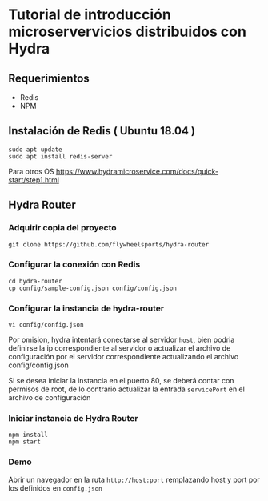 # Tutorial de introducción microservervicios distribuidos con Hydra

## Requerimientos
* Redis
* NPM

## Instalación de Redis ( Ubuntu 18.04 )

```
sudo apt update
sudo apt install redis-server
```

Para otros OS https://www.hydramicroservice.com/docs/quick-start/step1.html

## Hydra Router

### Adquirir copia del proyecto

```
git clone https://github.com/flywheelsports/hydra-router

```

### Configurar la conexión con Redis

```
cd hydra-router
cp config/sample-config.json config/config.json
```

### Configurar la instancia de hydra-router

```
vi config/config.json
```

Por omision, hydra intentará conectarse al servidor `host`, bien podria definirse la ip correspondiente al servidor o actualizar el archivo de configuración por el servidor correspondiente actualizando el archivo config/config.json

Si se desea iniciar la instancia en el puerto 80, se deberá contar con permisos de root, de lo contrario actualizar la entrada `servicePort` en el archivo de configuración

### Iniciar instancia de Hydra Router

```
npm install
npm start
```

### Demo

Abrir un navegador en la ruta `http://host:port` remplazando host y port por los definidos en `config.json`